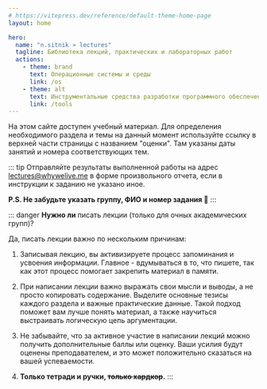```yaml
---
# https://vitepress.dev/reference/default-theme-home-page
layout: home

hero:
  name: "n.sitnik » lectures"
  tagline: Библиотека лекций, практических и лабораторных работ
  actions:
    - theme: brand
      text: Операционные системы и среды
      link: /os
    - theme: alt
      text: Инструментальные средства разработки программного обеспечения
      link: /tools
---
```



На этом сайте доступен учебный материал. Для определения необходимого раздела и темы на данный момент используйте ссылку в верхней части страницы с названием "оценки". Там указаны даты занятий и номера соответствующих тем.

::: tip
Отправляйте результаты выполненной работы на адрес lectures@whywelive.me в форме произвольного отчета, если в инструкции к заданию не указано иное.

**P.S. Не забудьте указать группу, ФИО и номер задания :shushing_face:**
:::

::: danger
**Нужно ли** писать лекции (только для очных академических групп)?

Да, писать лекции важно по нескольким причинам:

1. Записывая лекцию, вы активизируете процесс запоминания и усвоения информации. Главное - вдумываться в то, что пишете, так как этот процесс помогает закрепить материал в памяти.

2. При написании лекции важно выражать свои мысли и выводы, а не просто копировать содержание. Выделите основные тезисы каждого раздела и важные практические данные. Такой подход поможет вам лучше понять материал, а также научиться выстраивать логическую цепь аргументации.

3. Не забывайте, что за активное участие в написании лекций можно получить дополнительные баллы или оценку. Ваши усилия будут оценены преподавателем, и это может положительно сказаться на вашей успеваемости.

4. **Только тетради и ручки, ~~только хардкор~~.**
:::